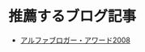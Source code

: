 # 推薦するブログ記事
 - [アルファブロガー・アワード2008](http://youpy.jottit.com/%E3%82%A2%E3%83%AB%E3%83%95%E3%82%A1%E3%83%96%E3%83%AD%E3%82%AC%E3%83%BC%E3%83%BB%E3%82%A2%E3%83%AF%E3%83%BC%E3%83%892008)

